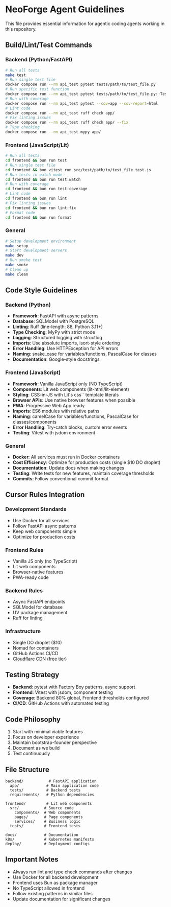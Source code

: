 # NeoForge Agent Guidelines

This file provides essential information for agentic coding agents working in this repository.

## Build/Lint/Test Commands

### Backend (Python/FastAPI)
```bash
# Run all tests
make test
# Run single test file
docker compose run --rm api_test pytest tests/path/to/test_file.py
# Run specific test function
docker compose run --rm api_test pytest tests/path/to/test_file.py::TestClass::test_function
# Run with coverage
docker compose run --rm api_test pytest --cov=app --cov-report=html
# Lint code
docker compose run --rm api_test ruff check app/
# Fix linting issues
docker compose run --rm api_test ruff check app/ --fix
# Type checking
docker compose run --rm api_test mypy app/
```

### Frontend (JavaScript/Lit)
```bash
# Run all tests
cd frontend && bun run test
# Run single test file
cd frontend && bun vitest run src/test/path/to/test_file.test.js
# Run tests in watch mode
cd frontend && bun run test:watch
# Run with coverage
cd frontend && bun run test:coverage
# Lint code
cd frontend && bun run lint
# Fix linting issues
cd frontend && bun run lint:fix
# Format code
cd frontend && bun run format
```

### General
```bash
# Setup development environment
make setup
# Start development servers
make dev
# Run smoke test
make smoke
# Clean up
make clean
```

## Code Style Guidelines

### Backend (Python)
- **Framework**: FastAPI with async patterns
- **Database**: SQLModel with PostgreSQL
- **Linting**: Ruff (line-length: 88, Python 3.11+)
- **Type Checking**: MyPy with strict mode
- **Logging**: Structured logging with structlog
- **Imports**: Use absolute imports, isort-style ordering
- **Error Handling**: Use HTTPException for API errors
- **Naming**: snake_case for variables/functions, PascalCase for classes
- **Documentation**: Google-style docstrings

### Frontend (JavaScript)
- **Framework**: Vanilla JavaScript only (NO TypeScript)
- **Components**: Lit web components (lit-html/lit-element)
- **Styling**: CSS-in-JS with Lit's css`` template literals
- **Browser APIs**: Use native browser features when possible
- **PWA**: Progressive Web App ready
- **Imports**: ES6 modules with relative paths
- **Naming**: camelCase for variables/functions, PascalCase for classes/components
- **Error Handling**: Try-catch blocks, custom error events
- **Testing**: Vitest with jsdom environment

### General
- **Docker**: All services must run in Docker containers
- **Cost Efficiency**: Optimize for production costs (single $10 DO droplet)
- **Documentation**: Update docs when making changes
- **Testing**: Write tests for new features, maintain coverage thresholds
- **Commits**: Follow conventional commit format

## Cursor Rules Integration

### Development Standards
- Use Docker for all services
- Follow FastAPI async patterns
- Keep web components simple
- Optimize for production costs

### Frontend Rules
- Vanilla JS only (no TypeScript)
- Lit web components
- Browser-native features
- PWA-ready code

### Backend Rules
- Async FastAPI endpoints
- SQLModel for database
- UV package management
- Ruff for linting

### Infrastructure
- Single DO droplet ($10)
- Nomad for containers
- GitHub Actions CI/CD
- Cloudflare CDN (free tier)

## Testing Strategy
- **Backend**: pytest with Factory Boy patterns, async support
- **Frontend**: Vitest with jsdom, component testing
- **Coverage**: Backend 80% global, Frontend thresholds configured
- **CI/CD**: GitHub Actions with automated testing

## Code Philosophy
1. Start with minimal viable features
2. Focus on developer experience
3. Maintain bootstrap-founder perspective
4. Document as we build
5. Test continuously

## File Structure
```
backend/           # FastAPI application
  app/            # Main application code
  tests/          # Backend tests
  requirements/   # Python dependencies

frontend/         # Lit web components
  src/           # Source code
    components/  # Web components
    pages/       # Page components
    services/    # Business logic
  tests/         # Frontend tests

docs/            # Documentation
k8s/             # Kubernetes manifests
deploy/          # Deployment configs
```

## Important Notes
- Always run lint and type check commands after changes
- Use Docker for all backend development
- Frontend uses Bun as package manager
- No TypeScript allowed in frontend
- Follow existing patterns in similar files
- Update documentation for significant changes